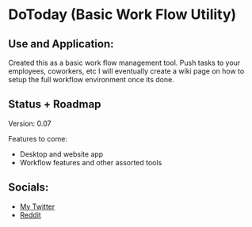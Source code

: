 # DoToday (Basic Work Flow Utility)


## Use and Application:
Created this as a basic work flow management tool. Push tasks to your employees, coworkers, etc
I will eventually create a wiki page on how to setup the full workflow environment once its done.


## Status + Roadmap
Version: 0.07

Features to come:
- Desktop and website app
- Workflow features and other assorted tools


## Socials:
- [My Twitter](https://twitter.com/TechByRoss)
- [Reddit](https://www.reddit.com/user/RossTheDev)
